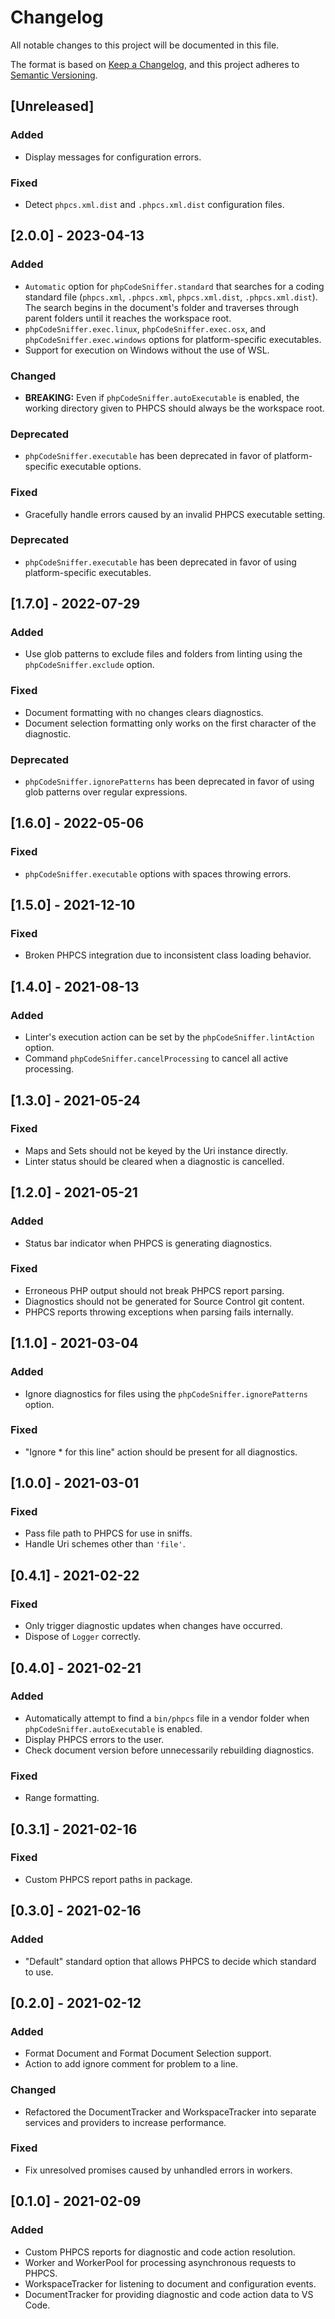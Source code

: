 # Changelog
All notable changes to this project will be documented in this file.

The format is based on [Keep a Changelog](https://keepachangelog.com/en/1.0.0/),
and this project adheres to [Semantic Versioning](https://semver.org/spec/v2.0.0.html).

## [Unreleased]
### Added
- Display messages for configuration errors.

### Fixed
- Detect `phpcs.xml.dist` and `.phpcs.xml.dist` configuration files.

## [2.0.0] - 2023-04-13
### Added
- `Automatic` option for `phpCodeSniffer.standard` that searches for a coding standard file
(`phpcs.xml`, `.phpcs.xml`, `phpcs.xml.dist`, `.phpcs.xml.dist`). The search begins in the
document's folder and traverses through parent folders until it reaches the workspace root.
- `phpCodeSniffer.exec.linux`, `phpCodeSniffer.exec.osx`, and `phpCodeSniffer.exec.windows` options
for platform-specific executables.
- Support for execution on Windows without the use of WSL.

### Changed
- **BREAKING:** Even if `phpCodeSniffer.autoExecutable` is enabled, the working directory given to PHPCS should always be the workspace root.

### Deprecated
- `phpCodeSniffer.executable` has been deprecated in favor of platform-specific executable options.

### Fixed
- Gracefully handle errors caused by an invalid PHPCS executable setting.

### Deprecated
- `phpCodeSniffer.executable` has been deprecated in favor of using platform-specific executables.

## [1.7.0] - 2022-07-29
### Added
- Use glob patterns to exclude files and folders from linting using the `phpCodeSniffer.exclude` option.

### Fixed
- Document formatting with no changes clears diagnostics.
- Document selection formatting only works on the first character of the diagnostic.

### Deprecated
- `phpCodeSniffer.ignorePatterns` has been deprecated in favor of using glob patterns over regular expressions.

## [1.6.0] - 2022-05-06
### Fixed
- `phpCodeSniffer.executable` options with spaces throwing errors.

## [1.5.0] - 2021-12-10
### Fixed
- Broken PHPCS integration due to inconsistent class loading behavior.

## [1.4.0] - 2021-08-13
### Added
- Linter's execution action can be set by the `phpCodeSniffer.lintAction` option.
- Command `phpCodeSniffer.cancelProcessing` to cancel all active processing.

## [1.3.0] - 2021-05-24
### Fixed
- Maps and Sets should not be keyed by the Uri instance directly.
- Linter status should be cleared when a diagnostic is cancelled.

## [1.2.0] - 2021-05-21
### Added
- Status bar indicator when PHPCS is generating diagnostics.

### Fixed
- Erroneous PHP output should not break PHPCS report parsing.
- Diagnostics should not be generated for Source Control git content.
- PHPCS reports throwing exceptions when parsing fails internally.

## [1.1.0] - 2021-03-04
### Added
- Ignore diagnostics for files using the `phpCodeSniffer.ignorePatterns` option.

### Fixed
- "Ignore * for this line" action should be present for all diagnostics.

## [1.0.0] - 2021-03-01
### Fixed
- Pass file path to PHPCS for use in sniffs.
- Handle Uri schemes other than `'file'`.

## [0.4.1] - 2021-02-22
### Fixed
- Only trigger diagnostic updates when changes have occurred.
- Dispose of `Logger` correctly.

## [0.4.0] - 2021-02-21
### Added
- Automatically attempt to find a `bin/phpcs` file in a vendor folder when `phpCodeSniffer.autoExecutable` is enabled.
- Display PHPCS errors to the user.
- Check document version before unnecessarily rebuilding diagnostics.

### Fixed
- Range formatting.

## [0.3.1] - 2021-02-16
### Fixed
- Custom PHPCS report paths in package.

## [0.3.0] - 2021-02-16
### Added
- "Default" standard option that allows PHPCS to decide which standard to use.

## [0.2.0] - 2021-02-12
### Added
- Format Document and Format Document Selection support.
- Action to add ignore comment for problem to a line.

### Changed
- Refactored the DocumentTracker and WorkspaceTracker into separate services and providers to increase performance.

### Fixed
- Fix unresolved promises caused by unhandled errors in workers.

## [0.1.0] - 2021-02-09
### Added
- Custom PHPCS reports for diagnostic and code action resolution.
- Worker and WorkerPool for processing asynchronous requests to PHPCS.
- WorkspaceTracker for listening to document and configuration events.
- DocumentTracker for providing diagnostic and code action data to VS Code.
